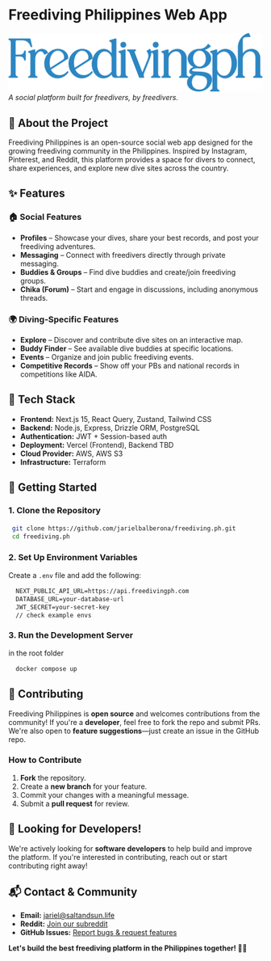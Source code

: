 # Freediving Philippines Web App

![Freediving Philippines Banner](https://raw.githubusercontent.com/jarielbalberona/freediving.ph/refs/heads/main/app/public/images/freedivingph-blue-transparent.png)
_A social platform built for freedivers, by freedivers._

## 🌊 About the Project

Freediving Philippines is an open-source social web app designed for the growing freediving community in the Philippines. Inspired by Instagram, Pinterest, and Reddit, this platform provides a space for divers to connect, share experiences, and explore new dive sites across the country.

## ✨ Features

### 🏠 **Social Features**

- **Profiles** – Showcase your dives, share your best records, and post your freediving adventures.
- **Messaging** – Connect with freedivers directly through private messaging.
- **Buddies & Groups** – Find dive buddies and create/join freediving groups.
- **Chika (Forum)** – Start and engage in discussions, including anonymous threads.

### 🌍 **Diving-Specific Features**

- **Explore** – Discover and contribute dive sites on an interactive map.
- **Buddy Finder** – See available dive buddies at specific locations.
- **Events** – Organize and join public freediving events.
- **Competitive Records** – Show off your PBs and national records in competitions like AIDA.

## 🔧 Tech Stack

- **Frontend:** Next.js 15, React Query, Zustand, Tailwind CSS
- **Backend:** Node.js, Express, Drizzle ORM, PostgreSQL
- **Authentication:** JWT + Session-based auth
- **Deployment:** Vercel (Frontend), Backend TBD
- **Cloud Provider:** AWS, AWS S3
- **Infrastructure:** Terraform

## 🚀 Getting Started

### **1. Clone the Repository**

```sh
 git clone https://github.com/jarielbalberona/freediving.ph.git
 cd freediving.ph
```

### **2. Set Up Environment Variables**

Create a `.env` file and add the following:

```env
  NEXT_PUBLIC_API_URL=https://api.freedivingph.com
  DATABASE_URL=your-database-url
  JWT_SECRET=your-secret-key
  // check example envs
```

### **3. Run the Development Server**

in the root folder

```sh
  docker compose up
```

## 🤝 Contributing

Freediving Philippines is **open source** and welcomes contributions from the community! If you're a **developer**, feel free to fork the repo and submit PRs. We're also open to **feature suggestions**—just create an issue in the GitHub repo.

### **How to Contribute**

1. **Fork** the repository.
2. Create a **new branch** for your feature.
3. Commit your changes with a meaningful message.
4. Submit a **pull request** for review.

## 📢 Looking for Developers!

We're actively looking for **software developers** to help build and improve the platform. If you're interested in contributing, reach out or start contributing right away!

## 📬 Contact & Community

- **Email:** jariel@saltandsun.life
- **Reddit:** [Join our subreddit](https://reddit.com/r/fredivingph)
- **GitHub Issues:** [Report bugs & request features](https://github.com/jarielbalberona/freediving.ph/issues)

**Let's build the best freediving platform in the Philippines together! 🌊🐬**
